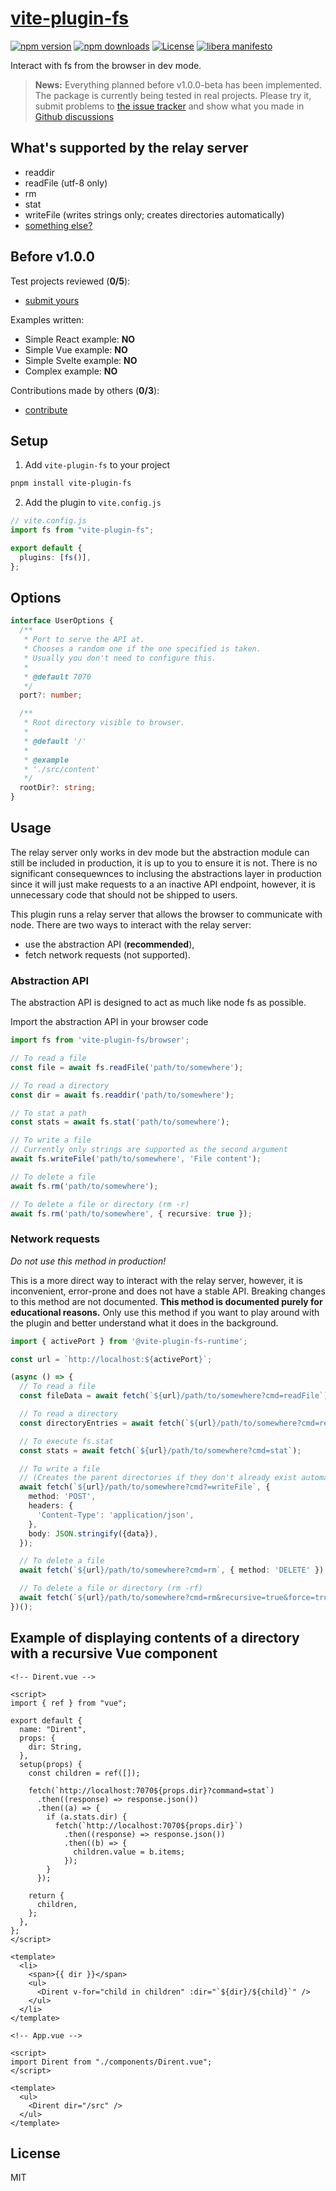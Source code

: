 [npm-version-src]: https://img.shields.io/npm/v/vite-plugin-fs/latest.svg
[npm-version-href]: https://npmjs.com/package/vite-plugin-fs
[npm-downloads-src]: https://img.shields.io/npm/dm/vite-plugin-fs.svg
[npm-downloads-href]: https://npmjs.com/package/vite-plugin-fs
[license-src]: https://img.shields.io/npm/l/nuxt-content-writer.svg
[license-href]: https://npmjs.com/package/nuxt-content-writer
[libera-src]: https://img.shields.io/badge/libera-manifesto-lightgrey.svg
[libera-href]: https://liberamanifesto.com

[issue-tracker]: https://github.com/HermanLederer/vite-plugin-fs/issues
[show-n-tell]: https://github.com/HermanLederer/vite-plugin-fs/discussions/categories/show-and-tell
[github]: https://github.com/HermanLederer/vite-plugin-fs/tree/feature/beta-readme

# [vite-plugin-fs](https://npmjs.com/package/vite-plugin-fs)

[![npm version][npm-version-src]][npm-version-href]
[![npm downloads][npm-downloads-src]][npm-downloads-href]
[![License][license-src]][license-href]
[![libera manifesto][libera-src]][libera-href]

Interact with fs from the browser in dev mode.

> **News:** Everything planned before v1.0.0-beta has been implemented. The package is currently being tested in real projects. Please try it, submit problems to [the issue tracker][issue-tracker] and show what you made in [Github discussions][show-n-tell]

## What's supported by the relay server

- readdir
- readFile (utf-8 only)
- rm
- stat
- writeFile (writes strings only; creates directories automatically)
- [something else?][issue-tracker]

## Before v1.0.0

Test projects reviewed (**0/5**):

- [submit yours][show-n-tell]

Examples written:

- Simple React example: **NO**
- Simple Vue example: **NO**
- Simple Svelte example: **NO**
- Complex example: **NO**

Contributions made by others (**0/3**):

- [contribute][github]

## Setup

1. Add `vite-plugin-fs` to your project

```bash
pnpm install vite-plugin-fs
```

2. Add the plugin to `vite.config.js`

```ts
// vite.config.js
import fs from "vite-plugin-fs";

export default {
  plugins: [fs()],
};
```

## Options

```ts
interface UserOptions {
  /**
   * Port to serve the API at.
   * Chooses a random one if the one specified is taken.
   * Usually you don't need to configure this.
   *
   * @default 7070
   */
  port?: number;

  /**
   * Root directory visible to browser.
   *
   * @default '/'
   *
   * @example
   * './src/content'
   */
  rootDir?: string;
}
```

## Usage

The relay server only works in dev mode but the abstraction module can still be included in production, it is up to you to ensure it is not. There is no significant consequewnces to inclusing the abstractions layer in production since it will just make requests to a an inactive API endpoint, however, it is unnecessary code that should not be shipped to users.

This plugin runs a relay server that allows the browser to communicate with node. There are two ways to interact with the relay server:

- use the abstraction API (**recommended**),
- fetch network requests (not supported).

### Abstraction API

The abstraction API is designed to act as much like node fs as possible.

Import the abstraction API in your browser code

```ts
import fs from 'vite-plugin-fs/browser';

// To read a file
const file = await fs.readFile('path/to/somewhere');

// To read a directory
const dir = await fs.readdir('path/to/somewhere');

// To stat a path
const stats = await fs.stat('path/to/somewhere');

// To write a file
// Currently only strings are supported as the second argument
await fs.writeFile('path/to/somewhere', 'File content');

// To delete a file
await fs.rm('path/to/somewhere');

// To delete a file or directory (rm -r)
await fs.rm('path/to/somewhere', { recursive: true });
```

### Network requests

*Do not use this method in production!*

This is a more direct way to interact with the relay server, however, it is inconvenient, error-prone and does not have a stable API. Breaking changes to this method are not documented. **This method is documented purely for educational reasons.** Only use this method if you want to play around with the plugin and better understand what it does in the background.

```ts
import { activePort } from '@vite-plugin-fs-runtime';

const url = `http://localhost:${activePort}`;

(async () => {
  // To read a file
  const fileData = await fetch(`${url}/path/to/somewhere?cmd=readFile`);

  // To read a directory
  const directoryEntries = await fetch(`${url}/path/to/somewhere?cmd=readdir`);

  // To execute fs.stat
  const stats = await fetch(`${url}/path/to/somewhere?cmd=stat`);

  // To write a file
  // (Creates the parent directories if they don't already exist automatically)
  await fetch(`${url}/path/to/somewhere?cmd?=writeFile`, {
    method: 'POST',
    headers: {
      'Content-Type': 'application/json',
    },
    body: JSON.stringify({data}),
  });

  // To delete a file
  await fetch(`${url}/path/to/somewhere?cmd=rm`, { method: 'DELETE' });

  // To delete a file or directory (rm -rf)
  await fetch(`${url}/path/to/somewhere?cmd=rm&recursive=true&force=true`, { method: 'DELETE' });
})();
```

## Example of displaying contents of a directory with a recursive Vue component

```vue
<!-- Dirent.vue -->

<script>
import { ref } from "vue";

export default {
  name: "Dirent",
  props: {
    dir: String,
  },
  setup(props) {
    const children = ref([]);

    fetch(`http://localhost:7070${props.dir}?command=stat`)
      .then((response) => response.json())
      .then((a) => {
        if (a.stats.dir) {
          fetch(`http://localhost:7070${props.dir}`)
            .then((response) => response.json())
            .then((b) => {
              children.value = b.items;
            });
        }
      });

    return {
      children,
    };
  },
};
</script>

<template>
  <li>
    <span>{{ dir }}</span>
    <ul>
      <Dirent v-for="child in children" :dir="`${dir}/${child}`" />
    </ul>
  </li>
</template>
```

```vue
<!-- App.vue -->

<script>
import Dirent from "./components/Dirent.vue";
</script>

<template>
  <ul>
    <Dirent dir="/src" />
  </ul>
</template>
```

## License

MIT
